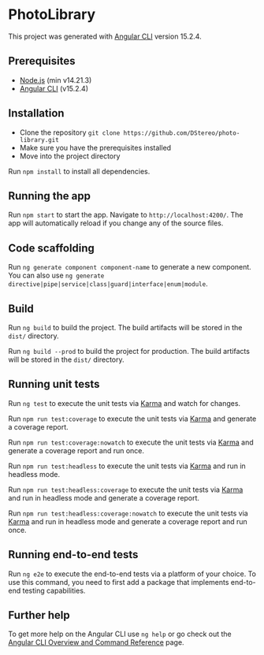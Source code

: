 # PhotoLibrary

This project was generated with [Angular CLI](https://github.com/angular/angular-cli) version 15.2.4.

## Prerequisites

- [Node.js](https://nodejs.org/en/) (min v14.21.3)
- [Angular CLI](https://cli.angular.io/) (v15.2.4)

## Installation

- Clone the repository `git clone https://github.com/DStereo/photo-library.git`
- Make sure you have the prerequisites installed
- Move into the project directory

Run `npm install` to install all dependencies.

## Running the app

Run `npm start` to start the app. Navigate to `http://localhost:4200/`. The app will automatically reload if you change any of the source files.

## Code scaffolding

Run `ng generate component component-name` to generate a new component. You can also use `ng generate directive|pipe|service|class|guard|interface|enum|module`.

## Build

Run `ng build` to build the project. The build artifacts will be stored in the `dist/` directory.

Run `ng build --prod` to build the project for production. The build artifacts will be stored in the `dist/` directory.

## Running unit tests

Run `ng test` to execute the unit tests via [Karma](https://karma-runner.github.io) and watch for changes.

Run `npm run test:coverage` to execute the unit tests via [Karma](https://karma-runner.github.io) and generate a coverage report.

Run `npm run test:coverage:nowatch` to execute the unit tests via [Karma](https://karma-runner.github.io) and generate a coverage report and run once.

Run `npm run test:headless` to execute the unit tests via [Karma](https://karma-runner.github.io) and run in headless mode.

Run `npm run test:headless:coverage` to execute the unit tests via [Karma](https://karma-runner.github.io) and run in headless mode and generate a coverage report.

Run `npm run test:headless:coverage:nowatch` to execute the unit tests via [Karma](https://karma-runner.github.io) and run in headless mode and generate a coverage report and run once.

## Running end-to-end tests

Run `ng e2e` to execute the end-to-end tests via a platform of your choice. To use this command, you need to first add a package that implements end-to-end testing capabilities.

## Further help

To get more help on the Angular CLI use `ng help` or go check out the [Angular CLI Overview and Command Reference](https://angular.io/cli) page.
